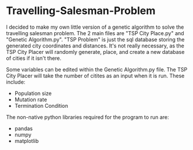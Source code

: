 # Travelling-Salesman-Problem
I decided to make my own little version of a genetic algorithm to solve the travelling salesman problem. The 2 main files are "TSP City Place.py" and "Genetic Algorithm.py". "TSP Problem" is just the sql database storing the generated city coordinates and distances. It's not really necessary, as the TSP City Placer will randomly generate, place, and create a new database of cities if it isn't there. 

Some variables can be edited within the Genetic Algorithm.py file. The TSP City Placer will take the number of citites as an input when it is run. 
These include:
- Population size
- Mutation rate
- Termination Condition

The non-native python libraries required for the program to run are:
- pandas
- numpy
- matplotlib
